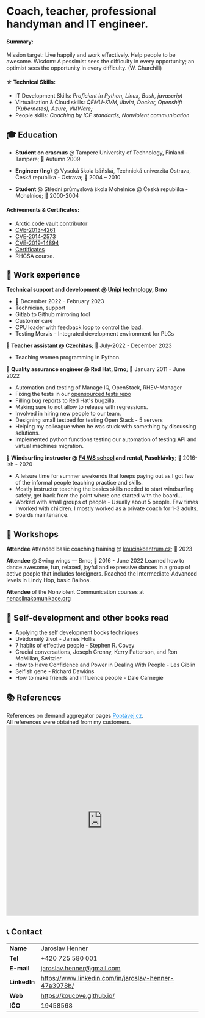 # Coach, teacher, professional handyman and IT engineer.

#### Summary: 
Mission target: Live happily and work effectively. Help people to be awesome.
Wisdom: A pessimist sees the difficulty in every opportunity; an optimist sees the opportunity in every difficulty. (W. Churchill)

#### ☆ Technical Skills:

- IT Development Skills: _Proficient in Python, Linux, Bash, javascript_
- Virtualisation & Cloud skills: _QEMU-KVM, libvirt, Docker, Openshift (Kubernetes), Azure, VMWare;_
- People skills: _Coaching by ICF standards, Nonviolent communication_


## 🎓 Education

- **Student on erasmus** @ Tampere University of Technology, Finland - Tampere; 📅 Autumn 2009

- **Engineer (Ing)** @ Vysoká škola báňská, Technická univerzita Ostrava, Česká republika - Ostrava; 📅 2004 – 2010

 - **Student** @ Střední průmyslová škola Mohelnice @ Česká republika - Mohelnice; 📅 2000-2004


#### Achivements & Certificates:
 - [Arctic code vault contributor](https://github.com/users/jarovo/achievements/arctic-code-vault-contributor)
 - [CVE-2013-4261](https://nvd.nist.gov/vuln/detail/CVE-2013-4261)
 - [CVE-2014-2573](https://nvd.nist.gov/vuln/detail/CVE-2014-2573)
 - [CVE-2019-14894](https://nvd.nist.gov/vuln/detail/CVE-2019-14894)
 - [Certificates](https://photos.app.goo.gl/tUQXNr92FxuFSHnf8)
 - RHCSA course.


## 💼 Work experience 
**Technical support and development @ [Unipi technology](unipi.technology), Brno**
- 📅 December  2022 - February 2023
- Technician, support
- Gitlab to Github mirroring tool
- Customer care
- CPU loader with feedback loop to control the load.
- Testing Mervis - Integrated development environment for PLCs

**💼 Teacher assistant @ [Czechitas](czechitas.cz)**; 📅 July-2022 - December 2023
 - Teaching women programming in Python.

**💼 Quality assurance engineer @ Red Hat, Brno**; 📅 January 2011 - June 2022
 - Automation and testing of Manage IQ, OpenStack, RHEV-Manager
 - Fixing the tests in our [opensourced tests repo]( https://github.com/ManageIQ/integration_tests)
 - Filling bug reports to Red Hat's bugzilla.
 - Making sure to not allow to release with regressions.
 - Involved in hiring new people to our team.
 - Designing small testbed for testing Open Stack - 5 servers
 - Helping my colleague when he was stuck with something by discussing solutions.
 - Implemented  python functions testing our automation of testing API and virtual machines migration.
   
**💼 Windsurfing instructor @ [F4 WS school](f4.cz) and rental, Pasohlávky**; 📅 2016-ish - 2020
 - A leisure time for summer weekends that keeps paying out as I got few of the informal people teaching practice and skills.
 - Mostly instructor teaching the basics skills needed to start windsurfing safely, get back from the point where one started with the board…
 - Worked with small groups of people - Usually about 5 people. Few times  I  worked with children. I mostly  worked as a private coach for 1-3 adults.
 - Boards maintenance.

## 🎤 Workshops
**Attendee** Attended basic coaching training @ [koucinkcentrum.cz](koucingcentrum.cz); 📅 2023

**Attendee** @ Swing wings — Brno; 📅 2016 - June 2022
Learned how to dance awesome, fun, relaxed, joyful and expressive dances in a group of active people that includes foreigners.
Reached the Intermediate-Advanced levels in Lindy Hop, basic Balboa.

**Attendee** of the Nonviolent Communication courses at [nenasilnakomunikace.org](https://nenasilnakomunikace.org/)


## 📖 Self-development and other books read
 - Applying the self development books techniques
 - Uvědomělý život - James Hollis
 - 7 habits of effective people - Stephen R. Covey
 - Crucial conversations, Joseph Grenny, Kerry Patterson, and Ron McMillan, Switzler
 - How to Have Confidence and Power in Dealing With People - Les Giblin
 - Selfish gene - Richard Dawkins
 - How to make friends and influence people - Dale Carnegie

## 📚 References
<div>References on demand aggregator pages <a target="_blank" href="https://www.poptavej.cz/?utm_source=iframe_hodnoceni&in=iframe_hodnoceni" style="color: #0086EE;">Poptávej.cz</a>.</b></br>All references were obtained from my customers.</div>

<iframe style="border: none;width: 100%; min-height: 500px" src="https://www.poptavej.cz/iframe/rating/rating?number=24596464"></iframe>


## 📞 Contact

| | |
|-|-|
| **Name**   | Jaroslav Henner |
| **Tel**   | +420 725 580 001 |
| **E-mail**   | jaroslav.henner@gmail.com
| **LinkedIn**   | https://www.linkedin.com/in/jaroslav-henner-47a3978b/ |
| **Web**   | https://koucove.github.io/ |
| **IČO** | 19458568 |
